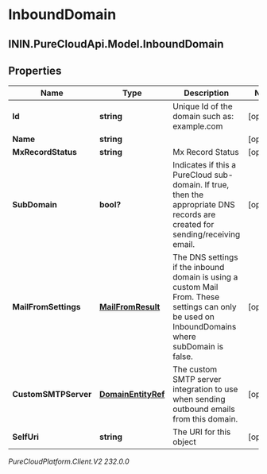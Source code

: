 # InboundDomain

## ININ.PureCloudApi.Model.InboundDomain

## Properties

|Name | Type | Description | Notes|
|------------ | ------------- | ------------- | -------------|
| **Id** | **string** | Unique Id of the domain such as: example.com | [optional] |
| **Name** | **string** |  | [optional] |
| **MxRecordStatus** | **string** | Mx Record Status | [optional] |
| **SubDomain** | **bool?** | Indicates if this a PureCloud sub-domain.  If true, then the appropriate DNS records are created for sending/receiving email. | [optional] |
| **MailFromSettings** | [**MailFromResult**](MailFromResult) | The DNS settings if the inbound domain is using a custom Mail From. These settings can only be used on InboundDomains where subDomain is false. | [optional] |
| **CustomSMTPServer** | [**DomainEntityRef**](DomainEntityRef) | The custom SMTP server integration to use when sending outbound emails from this domain. | [optional] |
| **SelfUri** | **string** | The URI for this object | [optional] |



_PureCloudPlatform.Client.V2 232.0.0_
